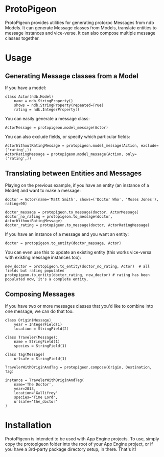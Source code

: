 ProtoPigeon
===========

ProtoPigeon provides utilities for generating protorpc Messages from ndb Models. It can generate Message classes from Models, translate entities to message instances and vice-verse. It can also compose multiple message classes together.


Usage
=====

Generating Message classes from a Model
---------------------------------------

If you have a model:

    class Actor(ndb.Model)
        name = ndb.StringProperty()
        shows = ndb.StringProperty(repeated=True)
        rating = ndb.IntegerProperty()

You can easily generate a message class:

    ActorMessage = protopigeon.model_message(Actor)

You can also exclude fields, or specify which particular fields:

    ActorWithoutRatingMessage = protopigeon.model_message(Action, exclude=('rating',))
    ActorRatingMessage = protopigeon.model_message(Action, only=('rating',))


Translating between Entities and Messages
-----------------------------------------

Playing on the previous example, if you have an entity (an instance of a Model) and want to make a message:

    doctor = Actor(name='Matt Smith', shows=('Doctor Who', 'Moses Jones'), rating=90)

    doctor_message = protopigeon.to_message(doctor, ActorMessage)
    doctor_no_rating = protopigeon.to_message(doctor, ActorWithoutRatingMessage)
    doctor_rating = protopigeon.to_message(doctor, ActorRatingMessage)

If you have an instance of a message and you want an entity:

    doctor = protopigeon.to_entity(doctor_message, Actor)

You can even use this to update an existing entity (this works vice-versa with existing message instances too):

    new_doctor = protopigeon.to_entity(doctor_no_rating, Actor)  # all fields but rating populated
    protopigeon.to_entity(doctor_rating, new_doctor) # rating has been populated now, it's a complete entity.


Composing Messages
------------------

If you have two or more messages classes that you'd like to combine into one message, we can do that too.

    class Origin(Message)
        year = IntegerField(1)
        location = StringField(2)

    class Traveler(Message):
        name = StringField(1)
        species = StringField(1)

    class Tag(Message)
        urlsafe = StringField(1)

    TravelerWithOriginAndTag = protopigeon.compose(Origin, Destination, Tag)

    instance = TravelerWithOriginAndTag(
        name='The Doctor',
        year=2013,
        location='Gallifrey'
        species='Time Lord',
        urlsafe='the_doctor'
    )


Installation
============

ProtoPigeon is intended to be used with App Engine projects. To use, simply copy the protopigeon folder into the root of your App Engine project, or if you have a 3rd-party package directory setup, in there. That's it!
